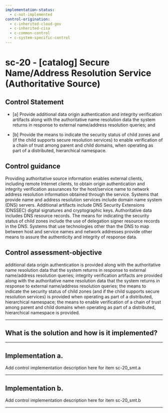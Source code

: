 ```yaml
---
implementation-status:
  - c-not-implemented
control-origination:
  - c-inherited-cloud-gov
  - c-inherited-cisa
  - c-common-control
  - c-system-specific-control
---
```


# sc-20 - \[catalog\] Secure Name/Address Resolution Service (Authoritative Source)

## Control Statement

- \[a\] Provide additional data origin authentication and integrity verification artifacts along with the authoritative name resolution data the system returns in response to external name/address resolution queries; and

- \[b\] Provide the means to indicate the security status of child zones and (if the child supports secure resolution services) to enable verification of a chain of trust among parent and child domains, when operating as part of a distributed, hierarchical namespace.

## Control guidance

Providing authoritative source information enables external clients, including remote Internet clients, to obtain origin authentication and integrity verification assurances for the host/service name to network address resolution information obtained through the service. Systems that provide name and address resolution services include domain name system (DNS) servers. Additional artifacts include DNS Security Extensions (DNSSEC) digital signatures and cryptographic keys. Authoritative data includes DNS resource records. The means for indicating the security status of child zones include the use of delegation signer resource records in the DNS. Systems that use technologies other than the DNS to map between host and service names and network addresses provide other means to assure the authenticity and integrity of response data.

## Control assessment-objective

additional data origin authentication is provided along with the authoritative name resolution data that the system returns in response to external name/address resolution queries;
integrity verification artifacts are provided along with the authoritative name resolution data that the system returns in response to external name/address resolution queries;
the means to indicate the security status of child zones (and if the child supports secure resolution services) is provided when operating as part of a distributed, hierarchical namespace;
the means to enable verification of a chain of trust among parent and child domains when operating as part of a distributed, hierarchical namespace is provided.

______________________________________________________________________

## What is the solution and how is it implemented?

<!-- Please leave this section blank and enter implementation details in the parts below. -->

______________________________________________________________________

## Implementation a.

Add control implementation description here for item sc-20_smt.a

______________________________________________________________________

## Implementation b.

Add control implementation description here for item sc-20_smt.b

______________________________________________________________________

